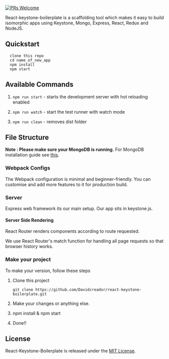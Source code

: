 [![PRs Welcome](https://img.shields.io/badge/PRs-welcome-brightgreen.svg?style=flat-square)](http://makeapullrequest.com)


React-keystone-boilerplate is a scaffolding tool which makes it easy to build isomorphic apps using Keystone, Mongo, Express, React, Redux and NodeJS.

## Quickstart

```
  clone this repo
  cd name_of_new_app
  npm install
  npm start
```

## Available Commands

1. `npm run start` - starts the development server with hot reloading enabled

4. `npm run watch` - start the test runner with watch mode

5. `npm run clean` - removes dist folder

## File Structure

**Note : Please make sure your MongoDB is running.** For MongoDB installation guide see [this](https://docs.mongodb.org/v3.0/installation/).

### Webpack Configs

The Webpack configuration is minimal and beginner-friendly. You can customise and add more features to it for production build.

### Server

Express web framework its our main setup. Our app sits in keystone.js.

#### Server Side Rendering

React Router renders components according to route requested.

We use React Router's match function for handling all page requests so that browser history works.

### Make your project
To make your version, follow these steps

1. Clone this project
    ```
    git clone https://github.com/Davidcreador/react-keystone-boilerplate.git
    ```

2. Make your changes or anything else.

3. npm install & npm start

4. Done!!

## License
React-Keystone-Boilerplate is released under the [MIT License](http://www.opensource.org/licenses/MIT).
